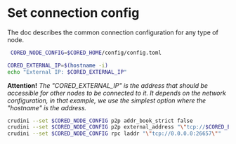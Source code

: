 # Set connection config

The doc describes the common connection configuration for any type of node.

 ```bash
  CORED_NODE_CONFIG=$CORED_HOME/config/config.toml
  ```

  ```bash
  CORED_EXTERNAL_IP=$(hostname -i)
  echo "External IP: $CORED_EXTERNAL_IP"
  ```

**Attention!** *The "CORED_EXTERNAL_IP" is the address that should be accessible for other nodes to be connected to it.
It depends on the network configuration, in that example, we use the simplest option where the "hostname" is the address.*

  ```bash
  crudini --set $CORED_NODE_CONFIG p2p addr_book_strict false
  crudini --set $CORED_NODE_CONFIG p2p external_address "\"tcp://$CORED_EXTERNAL_IP:26656\""
  crudini --set $CORED_NODE_CONFIG rpc laddr "\"tcp://0.0.0.0:26657\""
  ```
